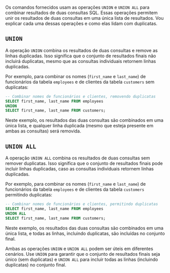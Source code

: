 Os comandos fornecidos usam as operações `UNION` e `UNION ALL` para combinar resultados de duas consultas SQL. Essas operações permitem unir os resultados de duas consultas em uma única lista de resultados. Vou explicar cada uma dessas operações e como elas lidam com duplicatas.

## `UNION`

A operação `UNION` combina os resultados de duas consultas e remove as linhas duplicadas. Isso significa que o conjunto de resultados finais não incluirá duplicatas, mesmo que as consultas individuais retornem linhas duplicadas.

Por exemplo, para combinar os nomes (`first_name` e `last_name`) de funcionários da tabela `employees` e de clientes da tabela `customers` sem duplicatas:

```sql
-- Combinar nomes de funcionários e clientes, removendo duplicatas
SELECT first_name, last_name FROM employees
UNION
SELECT first_name, last_name FROM customers;
```

Neste exemplo, os resultados das duas consultas são combinados em uma única lista, e qualquer linha duplicada (mesmo que esteja presente em ambas as consultas) será removida.

## `UNION ALL`

A operação `UNION ALL` combina os resultados de duas consultas sem remover duplicatas. Isso significa que o conjunto de resultados finais pode incluir linhas duplicadas, caso as consultas individuais retornem linhas duplicadas.

Por exemplo, para combinar os nomes (`first_name` e `last_name`) de funcionários da tabela `employees` e de clientes da tabela `customers` permitindo duplicatas:

```sql
-- Combinar nomes de funcionários e clientes, permitindo duplicatas
SELECT first_name, last_name FROM employees
UNION ALL
SELECT first_name, last_name FROM customers;
```

Neste exemplo, os resultados das duas consultas são combinados em uma única lista, e todas as linhas, incluindo duplicatas, são incluídas no conjunto final.

Ambas as operações `UNION` e `UNION ALL` podem ser úteis em diferentes cenários. Use `UNION` para garantir que o conjunto de resultados finais seja único (sem duplicatas) e `UNION ALL` para incluir todas as linhas (incluindo duplicatas) no conjunto final.